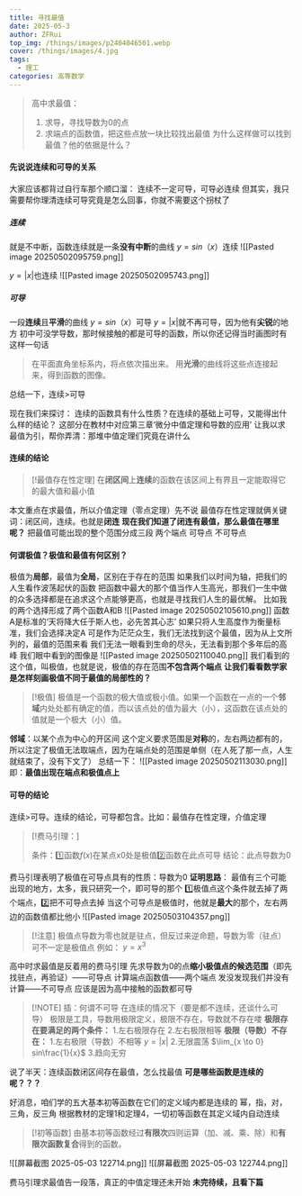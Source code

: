 ```yaml
---
title: 寻找最值
date: 2025-05-3
author: ZFRui
top_img: /things/images/p2404046501.webp
cover: /things/images/4.jpg
tags:
  - 理工
categories: 高等数学
---
```

> 高中求最值：
> 1. 求导，寻找导数为0的点
> 2. 求端点的函数值，把这些点放一块比较找出最值
> 为什么这样做可以找到最值？他的依据是什么？

#### 先说说连续和可导的关系
大家应该都背过自行车那个顺口溜：
连续不一定可导，可导必连续
但其实，我只需要帮你理清连续可导究竟是怎么回事，你就不需要这个拐杖了
##### 连续
就是不中断，函数连续就是一条**没有中断**的曲线
$y=sin（x）$连续
![[Pasted image 20250502095759.png]]

$y=|x|$也连续
![[Pasted image 20250502095743.png]]
##### 可导
一段**连续**且**平滑**的曲线
$y=sin（x）$可导
$y=|x|$就不再可导，因为他有**尖锐**的地方
初中可没学导数，那时候接触的都是可导的函数，所以你还记得当时画图时有这样一句话

> 在平面直角坐标系内，将点依次描出来。
> 用**光滑**的曲线将这些点连接起来，得到函数的图像。

总结一下，连续>可导

现在我们来探讨：
连续的函数具有什么性质？在连续的基础上可导，又能得出什么样的结论？
这部分在教材中对应第三章‘微分中值定理和导数的应用’
让我以求最值为引，帮你弄清：那堆中值定理们究竟在讲什么
#### 连续的结论

> [!最值存在性定理]
> 在**闭区间**上**连续**的函数在该区间上有界且一定能取得它的最大值和最小值

本文重点在求最值，所以介值定理（零点定理）先不说
最值存在性定理就俩关键词：闭区间，连续。也就是**闭连**
**现在我们知道了闭连有最值，那么最值在哪里呢？**
把最值可能出现的整个范围分成三段
	两个端点
	可导点
	不可导点
#### 何谓极值？极值和最值有何区别？

极值为**局部**，最值为**全局**，区别在于存在的范围
如果我们以时间为轴，把我们的人生看作波荡起伏的函数
把函数中最大的那个值当作人生高光，那我们一生中做的众多选择都是在追求这个点能够更高，也就是寻找我们人生的最优解。
比如我的两个选择形成了两个函数A和B
![[Pasted image 20250502105610.png]]
函数A是标准的‘天将降大任于斯人也，必先苦其心志’
如果只将人生高度作为衡量标准，我们会选择决定A
可是作为茫茫众生，我们无法找到这个最值，因为从上文所列的，最值的范围来看
我们无法一眼看到生命的尽头，无法看到那个多年后的高峰
我们眼中看到的图像是
![[Pasted image 20250502110040.png]]
我们看到的这个值，叫极值，也就是说，极值的存在范围**不包含两个端点**
**让我们看看数学家是怎样刻画极值不同于最值的局部性的？**

> [!极值]
>  极值是一个函数的极大值或极小值。如果一个函数在一点的一个**邻域**内处处都有确定的值，而以该点处的值为最大（小），这函数在该点处的值就是一个极大（小）值。

**邻域**：以某个点为中心的开区间
这个定义要求范围是**对称**的，左右两边都有的，所以注定了极值无法取端点，因为在端点处的范围是单侧（在人死了那一点，人生就结束了，没有下文了）
总结一下：
![[Pasted image 20250502113030.png]]
即：**最值出现在端点和极值点上**  


#### 可导的结论
连续>可导。连续的结论，可导都包含。比如：最值存在性定理，介值定理

> [!费马引理：]
> 
> 条件：1️⃣函数$f(x)$在某点x0处是极值2️⃣函数在此点可导
> 结论：此点导数为0

费马引理表明了极值在可导点具有的性质：导数为0
**证明思路**：
最值有三个可能出现的地方，太多，我只研究一个，即可导的那个
1️⃣极值点这个条件就去掉了两个端点，2️⃣把不可导点去掉
当这个可导点是极值时，他就是**最大**的那个，左右两边的函数值都比他小
![[Pasted image 20250503104357.png]]

> [!注意]
> 极值点导数为零也就是驻点，但反过来逆命题，导数为零（驻点）可不一定是极值点
> 例如： $y=x^{3}$ 

高中时求最值是反着用的费马引理
先求导数为0的点**缩小极值点的候选范围**（即先找驻点，再验证）——可导点
计算端点函数值——两个端点
发没发现我们并没有计算——不可导点
应该是因为高中接触的函数都可导

> [!NOTE] 插：何谓不可导
> 在连续的情况下（要是都不连续，还谈什么可导）
> 极限是工具，导数用极限定义，极限不存在，导数就不存在喽
> **极限存在要满足的两个条件：**
> 1.左右极限存在
> 2.左右极限相等
> **极限（导数）不存在：**
> 1.左右极限（导数）不相等
> 	$y=|x|$
> 2.无限震荡
> 	$\lim_{x \to 0}  sin\frac{1}{x}$ 
> 3.趋向无穷


说了半天：连续函数闭区间存在最值，怎么找最值
**可是哪些函数是连续的呢？？？**

好消息，咱们学的五大基本初等函数在它们的定义域内都是连续的
幂，指，对，三角，反三角
根据教材的定理1和定理4，一切初等函数在其定义域内自动连续

> [!初等函数]
> 由基本初等函数经过**有限次**四则运算（加、减、乘、除）和**有限次函数复合**得到的函数。


![[屏幕截图 2025-05-03 122714.png]]
![[屏幕截图 2025-05-03 122744.png]]

费马引理求最值告一段落，真正的中值定理还未开始
**未完待续，且看下篇**